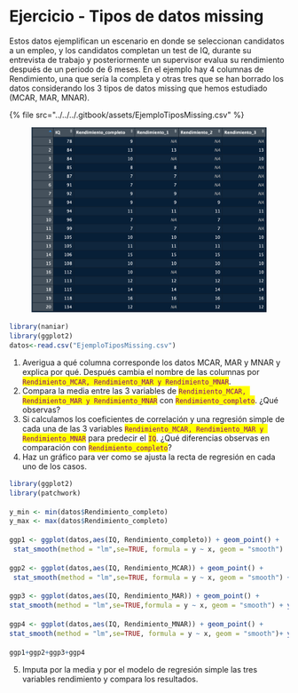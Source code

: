 # Ejercicio - Tipos de datos missing

Estos datos ejemplifican un escenario en donde se seleccionan candidatos a un empleo, y los candidatos completan un test de IQ, durante su entrevista de trabajo y posteriormente un supervisor evalua su rendimiento después de un periodo de 6 meses. En el ejemplo hay 4 columnas de Rendimiento, una que sería la completa y otras tres que se han borrado los datos considerando los 3 tipos de datos missing que hemos estudiado (MCAR, MAR, MNAR).&#x20;

{% file src="../../../.gitbook/assets/EjemploTiposMissing.csv" %}

<figure><img src="../../../.gitbook/assets/image (29).png" alt=""><figcaption></figcaption></figure>

```r
library(naniar)
library(ggplot2)
datos<-read.csv("EjemploTiposMissing.csv")
```

1. Averigua a qué columna corresponde los datos MCAR, MAR y MNAR y explica por qué. Después cambia el nombre de las columnas por <mark style="color:purple;">`Rendimiento_MCAR, Rendimiento_MAR y Rendimiento_MNAR`</mark>.
2. Compara la media entre las 3 variables de <mark style="color:purple;">`Rendimiento_MCAR, Rendimiento_MAR y Rendimiento_MNAR`</mark> con <mark style="color:purple;">`Rendimiento_completo`</mark>. ¿Qué observas?
3. Si calculamos los coeficientes de correlación y una regresión simple de cada una de las 3 variables <mark style="color:purple;">`Rendimiento_MCAR, Rendimiento_MAR y Rendimiento_MNAR`</mark> para predecir el <mark style="color:purple;">`IQ`</mark>. ¿Qué diferencias observas en comparación con <mark style="color:purple;">`Rendimiento_completo`</mark>?&#x20;
4. Haz un gráfico para ver como se ajusta la recta de regresión en cada uno de los casos.

```r
library(ggplot2)
library(patchwork)

y_min <- min(datos$Rendimiento_completo)
y_max <- max(datos$Rendimiento_completo)

ggp1 <- ggplot(datos,aes(IQ, Rendimiento_completo)) + geom_point() + 
 stat_smooth(method = "lm",se=TRUE, formula = y ~ x, geom = "smooth")  + ylim(y_min, y_max)  

ggp2 <- ggplot(datos,aes(IQ, Rendimiento_MCAR)) + geom_point() + 
 stat_smooth(method = "lm",se=TRUE, formula = y ~ x, geom = "smooth") + ylim(y_min, y_max) 

ggp3 <- ggplot(datos,aes(IQ, Rendimiento_MAR)) + geom_point() + 
stat_smooth(method = "lm",se=TRUE,formula = y ~ x, geom = "smooth") + ylim(y_min, y_max) 

ggp4 <- ggplot(datos,aes(IQ, Rendimiento_MNAR)) + geom_point() +
stat_smooth(method = "lm",se=TRUE, formula = y ~ x, geom = "smooth")+ ylim(y_min, y_max) 

ggp1+ggp2+ggp3+ggp4
```

5. Imputa por la media y por el modelo de regresión simple las tres variables rendimiento y compara los resultados.&#x20;

